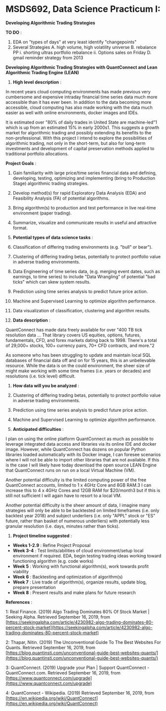 # MSDS692, Data Science Practicum I: 
**Developing Algorithmic Trading Strategies**

**TO DO** :
1. EDA on "types of days" at very least identify "changepoints"
2. Several Strategies
  A. high volume, high volatility universe
  B. rebalance PP
    i. shorting ultras portfolio rebalance
    ii. Options sales on Friday
  D. gmail reminder strategy from 2013




**Developing Algorithmic Trading Strategies with QuantConnect and Lean Algorithmic Trading Engine (LEAN)**

1. **High level description** :

In recent years cloud computing environments has made previous very cumbersome and expensive intraday financial time series data much more accessible than it has ever been. In addition to the data becoming more accessible, cloud computing has also made working with the data much easier as well with online environments, docker images and IDEs.

It is estimated over &quot;80% of daily trades in United State are machine-led&quot;1 which is up from an estimated 15% in early 2000s1. This suggests a growth market for algorithmic trading and possibly extending its benefits to the non-professional. With this project I intend to explore the possibilities of algorithmic trading, not only in the short-term, but also for long-term investments and development of capital preservation methods applied to traditional portfolio allocations.

**Project Goals** :

1. Gain familiarity with large price/time series financial data and defining, developing, testing, optimizing and implementing (bring to Production Stage) algorithmic trading strategies.
2. Develop method(s) for rapid Exploratory Data Analysis (EDA) and Feasibility Analysis (FA) of potential algorithms.
3. Bring algorithm(s) to production and test performance in live real-time environment (paper trading).
4. Summarize, visualize and communicate results in useful and attractive format.

1. **Potential types of data science tasks** :

1. Classification of differing trading environments (e.g. &quot;bull&quot; or bear&quot;).
2. Clustering of differing trading betas, potentially to protect portfolio value in adverse trading environments.
3. Data Engineering of time series data, (e.g. merging event dates, such as earnings, to time series) to include &quot;Data Wrangling&quot; of potential &quot;bad ticks&quot; which can skew system results.
4. Prediction using time series analysis to predict future price action.
5. Machine and Supervised Learning to optimize algorithm performance.
6. Data visualization of classification, clustering and algorithm results.

1. **Data description** :

QuantConnect has made data freely available for over &quot;400 TB tick resolution data … That library covers US equities, options, futures, fundamentals, CFD, and forex markets dating back to 1998. There&#39;s a total of 29,000+ stocks, 100+ currency pairs, 70+ CFD contracts, and more.&quot;2

As someone who has been struggling to update and maintain local SQL databases of financial data off and on for 15 years, this is an unbelievable resource. While the data is on the could environment, the sheer size of might make working with some time frames (i.e. years or decades) and resolutions (i.e. tick level) difficult.

1. **How data will you be analyzed** :

1. Clustering of differing trading betas, potentially to protect portfolio value in adverse trading environments.

1. Prediction using time series analysis to predict future price action.
2. Machine and Supervised Learning to optimize algorithm performance.

1. **Anticipated difficulties** :

I plan on using the online platform QuantConnect as much as possible to leverage integrated data access and libraries via its online IDE and docker image. However, while QuantConnect has dozens on popular Python libraries loaded automatically with its Docker image, I can foresee scenarios where I will not be able to import other libraries that are not available.  If this is the case I will likely have today download the open source LEAN Engine that QuantConnect runs on run on a local Virtual Machine (VM).

Another potential difficulty is the limited computing power of the free QuantConnect accounts, limited to 1 x 4GHz Core and 8GB RAM.3  I can increase this to 4 x 4GHz Cores and 12GB RAM for $20/month3 but if this is still not sufficient I will again have to resort to a local VM.

Another potential difficulty is the sheer amount of data, I imagine many strategies will only be able to be backtested on limited timeframes (i.e. only backtest year 2018) and subject underliers (i.e. only &quot;APPL&quot; stock or &quot;ES&quot; future, rather than basket of numerous underliers) with potentially less granular resolution (i.e. days, minutes rather than ticks).

1. **Project timeline suggested** :

- **Weeks 1-2.9** : Refine Project Proposal
- **Week 3-4** : Test limits/abilities of cloud environment/setup local environment if required. EDA, begin testing trading ideas working toward functioning algorithm (e.g. code works)
- **Week 5** : Working with functional algorithm(s), work towards profit viability
- **Week 6** : Backtesting and optimization of algorithm(s)
- **Week 7** : Live trade of algorithm(s), organize results, update blog, prepare presentation
- **Week 8** : Present results and make plans for future research

**References** :

1: Real Finance. (2019) Algo Trading Dominates 80% Of Stock Market | Seeking Alpha. Retrieved September 16, 2019, from [https://seekingalpha.com/article/4230982-algo-trading-dominates-80-percent-stock-market](https://seekingalpha.com/article/4230982-algo-trading-dominates-80-percent-stock-market)

2: Thapar, Nitin. (2019) The Unconventional Guide To The Best Websites For Quants. Retrieved September 16, 2019, from [https://blog.quantinsti.com/unconventional-guide-best-websites-quants/](https://blog.quantinsti.com/unconventional-guide-best-websites-quants/)

3: QuantConnect. (2019) Upgrade your Plan | Support QuantConnect - QuantConnect.com. Retrieved September 16, 2019, from [https://www.quantconnect.com/upgrade](https://www.quantconnect.com/upgrade)

4: QuantConnect - Wikipedia. (2019) Retrieved September 16, 2019, from [https://en.wikipedia.org/wiki/QuantConnect](https://en.wikipedia.org/wiki/QuantConnect)
